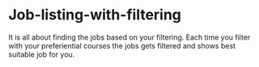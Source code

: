 # Job-listing-with-filtering

It is all about finding the jobs based on your filtering.
Each time you filter with your preferiential courses the jobs gets filtered and shows best suitable job for you.
